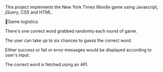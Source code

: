This project implements the New York Times Wordle game using Javascript, jQuery, CSS and HTML.

📌Game logistics: 

  There's one correct word grabbed randomly each round of game. 
  
  The user can take up to six chances to guess the correct word.
  
  Either success or fail or error messages would be displayed according to user's input.
  
The correct word is fetched using an API.
